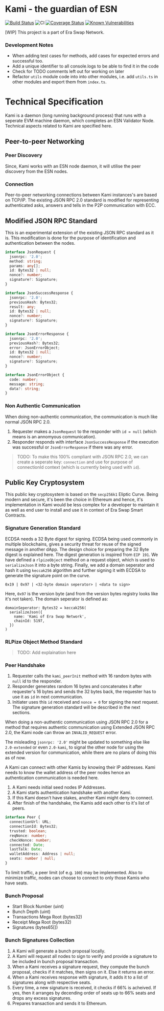 # Kami - the guardian of ESN

[![Build Status](https://travis-ci.org/KMPARDS/kami.svg?branch=master)](https://travis-ci.org/KMPARDS/kami) ![CI](https://github.com/KMPARDS/kami/workflows/CI/badge.svg) [![Coverage Status](https://coveralls.io/repos/github/KMPARDS/kami/badge.svg)](https://coveralls.io/github/KMPARDS/kami) [![Known Vulnerabilities](https://snyk.io/test/github/KMPARDS/kami/badge.svg)](https://snyk.io/test/github/KMPARDS/kami)

[WIP] This project is a part of Era Swap Network.

### Development Notes

- When adding test cases for methods, add cases for expected errors and successful too.
- Add a unique identifier to all console.logs to be able to find it in the code
- Check for TODO comments left out for working on later
- Refactor `utils` module code into into other modules, i.e. add `utils.ts` in other modules and export them from `index.ts`.

# Technical Specification

Kami is a daemon (long running background process) that runs with a seperate EVM machine daemon, which completes an ESN Validator Node. Technical aspects related to Kami are specified here.

## Peer-to-peer Networking

### Peer Discovery

Since, Kami works with an ESN node daemon, it will utilise the peer discovery from the ESN nodes.

### Connection

Peer-to-peer networking connections between Kami instances's are based on TCP/IP. The existing JSON RPC 2.0 standard is modified for representing authenticated asks, answers and tells in the P2P communication with ECC.

## Modified JSON RPC Standard

This is an experimental extension of the existing JSON RPC standard as it is. This modification is done for the purpose of identification and authentication between the nodes.

```typescript
interface JsonRequest {
  jsonrpc: '2.0';
  method: string;
  params: any[];
  id: Bytes32 | null;
  nonce?: number;
  signature?: Signature;
}

interface JsonSuccessResponse {
  jsonrpc: '2.0';
  previousHash: Bytes32;
  result: any;
  id: Bytes32 | null;
  nonce?: number;
  signature?: Signature;
}

interface JsonErrorResponse {
  jsonrpc: '2.0';
  previousHash?: Bytes32;
  error: JsonErrorObject;
  id: Bytes32 | null;
  nonce?: number;
  signature?: Signature;
}

interface JsonErrorObject {
  code: number;
  message: string;
  data?: string;
}
```

### Non Authentic Communication

When doing non-authentic communication, the communication is much like normal JSON RPC 2.0.

1. Requester makes a `JsonRequest` to the responder with `id = null` (which means is an annomyous communication).
2. Responder responds with interface `JsonSuccessResponse` if the execution was successful or `JsonErrorResponse` if there was any error.

> TODO: To make this 100% compliant with JSON RPC 2.0, we can create a seperate key: `connection` and use for purpose of connectionId context (which is currently being used with `id`).

## Public Key Cryptosystem

This public key cryptosystem is based on the `secp256k1` Eliptic Curve. Being modern and secure, it's been the choice in Ethereum and hence, it's implementation in Kami would be less complex for a developer to maintain it as well as end user to install and use it in context of Era Swap Smart Contracts.

### Signature Generation Standard

ECDSA needs a 32 Byte digest for signing. ECDSA being used commonly in multiple blockchains, gives a security threat for reuse of the signed message in another dApp. The design choice for preparing the 32 Byte digest is explained here. The digest generation is inspired from `EIP 191`. We have defined a `rlpizeObject` method on a request object, which is used to `serializeJson` it into a byte string. Finally, we add a domain seperator and hash it using `keccak256` algorithm and further signing it with ECDSA to generate the signature point on the curve.

`0x19 | 0x97 | <32-byte domain seperator> | <data to sign>`

Here, `0x97` is the version byte (and from the version bytes registry looks like it's not taken). The domain seperator is defined as:

```
domainSeperator: Bytes32 = keccak256(
  serializeJson({
    name: 'Kami of Era Swap Network',
    chainId: 5197,
  })
)
```

### RLPize Object Method Standard

> TODO: Add explaination here

### Peer Handshake

1. Requester calls the `kami_peerInit` method with 16 random bytes with `null` id to the responder.
2. Responder generates random 16 bytes and concatenates it after requester's 16 bytes and sends the 32 bytes back, the requester has to use it as `id` in next communication.
3. Initiater uses this `id` received and `nonce = 0` for signing the next request. The signature generation standard will be described in the next sections.

When doing a non-authentic communication using JSON RPC 2.0 for a method that requires authentic communication using Extended JSON RPC 2.0, the Kami node can throw an `INVALID_REQUEST` error.

The misleading `jsonrpc: '2.0'` might be updated to something else like `2.0-extended` or even `2.0-kami`, to signal the other node for using the extended version for communication, while there are no plans of doing this as of now.

A Kami can connect with other Kamis by knowing their IP addresses. Kami needs to know the wallet address of the peer nodes hence an authentication communication is needed here.

1. A Kami needs initial seed nodes IP Addresses.
2. A Kami starts authentication handshake with another Kami.
3. If this Kami doesn't have stakes, another Kami might deny to connect.
4. After finish of the handshake, the Kamis add each other to it's list of peers.

```typescript
interface Peer {
  connectionUrl: URL;
  connectionId: Bytes32;
  trusted: boolean;
  reqNonce: number;
  checkNonce: number;
  connected: Date;
  lastTalk: Date;
  walletAddress: Address | null;
  seats: number | null;
}
```

To limit traffic, a peer limit (of e.g. `100`) may be implemented. Also to minimize traffic, nodes can choose to connect to only those Kamis who have seats.

### Bunch Proposal

- Start Block Number (uint)
- Bunch Depth (uint)
- Transactions Mega Root (bytes32)
- Receipt Mega Root (bytes32)
- Signatures (bytes65[])

### Bunch Signatures Collection

1. A Kami will generate a bunch proposal locally.
2. A Kami will request all nodes to sign to verify and provide a signature to be included in bunch proposal transaction.
3. When a Kami receives a signature request, they compute the bunch proposal, checks if it matches, then signs on it. Else it returns an error.
4. When a Kami receives response with signature, it adds it to a list of signatures along with respective seats.
5. Every time, a new signature is received, it checks if 66% is acheived. If yes, then it arranges by decending order of seats up to 66% seats and drops any excess signatures.
6. Prepares transaction and sends it to Ethereum.
